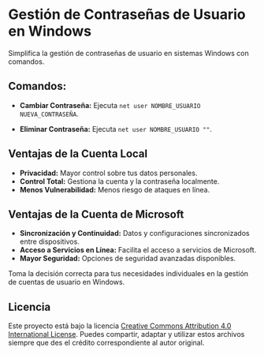 # Gestión de Contraseñas de Usuario en Windows

Simplifica la gestión de contraseñas de usuario en sistemas Windows con comandos.

## Comandos:

- **Cambiar Contraseña:** Ejecuta `net user NOMBRE_USUARIO NUEVA_CONTRASEÑA`.

- **Eliminar Contraseña:** Ejecuta `net user NOMBRE_USUARIO ""`.

## Ventajas de la Cuenta Local
- **Privacidad:** Mayor control sobre tus datos personales.
- **Control Total:** Gestiona la cuenta y la contraseña localmente.
- **Menos Vulnerabilidad:** Menos riesgo de ataques en línea.

## Ventajas de la Cuenta de Microsoft
- **Sincronización y Continuidad:** Datos y configuraciones sincronizados entre dispositivos.
- **Acceso a Servicios en Línea:** Facilita el acceso a servicios de Microsoft.
- **Mayor Seguridad:** Opciones de seguridad avanzadas disponibles.

Toma la decisión correcta para tus necesidades individuales en la gestión de cuentas de usuario en Windows.

## Licencia

Este proyecto está bajo la licencia [Creative Commons Attribution 4.0 International License](https://creativecommons.org/licenses/by/4.0/). Puedes compartir, adaptar y utilizar estos archivos siempre que des el crédito correspondiente al autor original.
